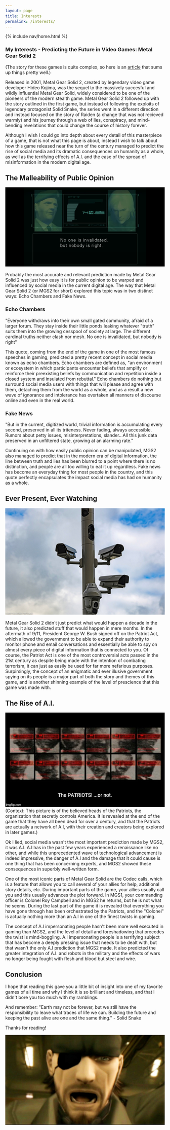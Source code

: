 ```yaml
---
layout: page
title: Interests
permalink: /interests/
---
```


{% include nav/home.html %}

### My Interests - Predicting the Future in Video Games: Metal Gear Solid 2

(The story for these games is quite complex, so here is an [article](https://www.svg.com/147452/the-entire-metal-gear-timeline-explained/) that sums up things pretty well.)

Released in 2001, Metal Gear Solid 2, created by legendary video game developer Hideo Kojima, was the sequel to the massively succesful and wildly influential Metal Gear Solid, widely considered to be one of the pioneers of the modern stealth game. Metal Gear Solid 2 followed up with the story outlined in the first game, but instead of following the exploits of legendary protagonist Solid Snake, the series went in a different direction and instead focused on the story of Raiden (a change that was not recieved warmly) and his journey through a web of lies, conspiracy, and mind-bending revelations that could change the course of history forever.

Although I wish I could go into depth about every detail of this masterpiece of a game, that is not what this page is about, instead I wish to talk about how this game released near the turn of the century managed to predict the rise of social media and its dramatic consequences on humanity as a whole, as well as the terrifying effects of A.I. and the ease of the spread of misinformation in the modern digital age. 

## The Malleability of Public Opinion 


![codec call](https://github.com/AlexTVL/alex_2025/blob/main/navigation/section/codecCall.png?raw=true)


Probably the most accurate and relevant prediction made by Metal Gear Solid 2 was just how easy it is for public opinion to be warped and influenced by social media in the current digital age. The way that Metal Gear Solid 2 (or MGS2 for short) explored this topic was in two distinct ways: Echo Chambers and Fake News.

### Echo Chambers
"Everyone withdraws into their own small gated community, afraid of a larger forum.
They stay inside their little ponds leaking whatever "truth" suits them into the growing cesspool of society at large. The different cardinal truths neither clash nor mesh. No one is invalidated, but nobody is right" 

This quote, coming from the end of the game in one of the most famous speeches in gaming, predicted a pretty recent concept in social media known as echo chambers. Echo chambers are defined as, "an environment or ecosystem in which participants encounter beliefs that amplify or reinforce their preexisting beliefs by communication and repetition inside a closed system and insulated from rebuttal." Echo chambers do nothing but surround social media users with things that will please and agree with them, detaching them from the world as a whole, and as a result a new wave of ignorance and intolerance has overtaken all manners of discourse online and even in the real world.

### Fake News 
"But in the current, digitized world, trivial information is accumulating every second, preserved in all its triteness. Never fading, always accessible. Rumors about petty issues, misinterpretations, slander...All this junk data preserved in an unfiltered state, growing at an alarming rate."

Continuing on with how easily public opinion can be manipulated, MGS2 also managed to predict that in the modern era of digital information, the line between truth and lies has been blurred to a point where there is no distinction, and people are all too willing to eat it up regardless. Fake news has become an everyday thing for most people in the country, and this quote perfectly encapsulates the impact social media has had on humanity as a whole.

## Ever Present, Ever Watching 

![camera](https://github.com/AlexTVL/alex_2025/blob/main/navigation/section/camera.jpg?raw=true)

Metal Gear Solid 2 didn't just predict what would happen a decade in the future, it also predicted stuff that would happen in mere months. In the aftermath of 9/11, President George W. Bush signed off on the Patriot Act, which allowed the government to be able to expand their authority to monitor phone and email conversations and essentially be able to spy on almost every piece of digital information that is connected to you. Of course, the Patriot Act is one of the most controversial acts passed in the 21st century as despite being made with the intention of combating terrorism, it can just as easily be used for far more nefarious purposes. Surpirsingly, the concept of an enigmatic and ever illusive government spying on its people is a major part of both the story and themes of this game, and is another shinning example of the level of prescience that this game was made with.

## The Rise of A.I. 

![patriots](https://github.com/AlexTVL/alex_2025/blob/main/navigation/section/patriots.jpg?raw=true)
(Context: This picture is of the believed heads of the Patriots, the organization that secretly controls America. It is revealed at the end of the game that they have all been dead for over a century, and that the Patriots are actually a network of A.I, with their creation and creators being explored in later games.)

Ok I lied, social media wasn't the most important prediction made by MGS2, it was A.I. A.I has in the past few years experienced a renaissance like no other, and while this unprecedented wave of technological advancement is indeed impressive, the danger of A.I and the damage that it could cause is one thing that has been concerning experts, and MGS2 showed these consequences in superbly well-written form.

One of the most iconic parts of Metal Gear Solid are the Codec calls, which is a feature that allows you to call several of your allies for help, additional story details, etc. During important parts of the game, your allies usually call you and this usually advances the plot forward. In MGS1, your commanding officer is Colonel Roy Campbell and in MGS2 he returns, but he is not what he seems. During the last part of the game it is revealed that everything you have gone through has been orchestrated by the Patriots, and the "Colonel" is actually nothing more than an A.I in one of the finest twists in gaming.

The concept of A.I impersonating people hasn't been more well executed in gaming than MGS2, and the level of detail and foreshadowing that precedes the twist is mind-boggling. A.I impersonating people is a terrifying subject that has become a deeply pressing issue that needs to be dealt with, but that wasn't the only A.I prediction that MGS2 made. It also predicted the greater integration of A.I. and robots in the military and the effects of wars no longer being fought with flesh and blood but steel and wire.

## Conclusion

I hope that reading this gave you a little bit of insight into one of my favorite games of all time and why I think it is so brilliant and timeless, and that I didn't bore you too much with my ramblings. 

And remember: "Earth may not be forever, but we still have the responsibility to leave what traces of life we can. Building the future and keeping the past alive are one and the same thing." - Solid Snake 

Thanks for reading!









![big boss](https://github.com/AlexTVL/alex_2025/blob/main/navigation/section/bigBoss.jpg?raw=true)

